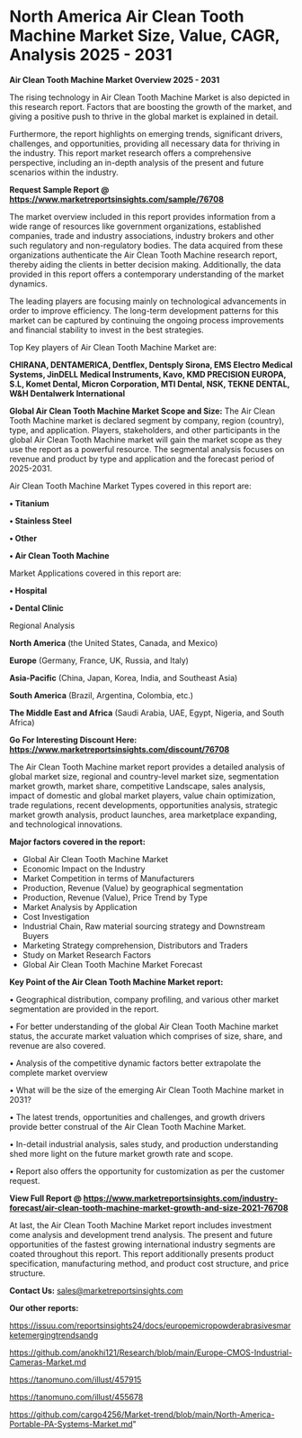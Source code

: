 # North America Air Clean Tooth Machine Market Size, Value, CAGR, Analysis 2025 - 2031

<Strong> Air Clean Tooth Machine Market Overview 2025 - 2031</strong>

The rising technology in Air Clean Tooth Machine Market is also depicted in this research report. Factors that are boosting the growth of the market, and giving a positive push to thrive in the global market is explained in detail.

Furthermore, the report highlights on emerging trends, significant drivers, challenges, and opportunities, providing all necessary data for thriving in the industry. This report market research offers a comprehensive perspective, including an in-depth analysis of the present and future scenarios within the industry.

<strong>Request Sample Report @ <a href=https://www.marketreportsinsights.com/sample/76708>https://www.marketreportsinsights.com/sample/76708</a></strong>

The market overview included in this report provides information from a wide range of resources like government organizations, established companies, trade and industry associations, industry brokers and other such regulatory and non-regulatory bodies. The data acquired from these organizations authenticate the Air Clean Tooth Machine research report, thereby aiding the clients in better decision making. Additionally, the data provided in this report offers a contemporary understanding of the market dynamics.

The leading players are focusing mainly on technological advancements in order to improve efficiency. The long-term development patterns for this market can be captured by continuing the ongoing process improvements and financial stability to invest in the best strategies.

Top Key players of Air Clean Tooth Machine Market are:

<strong>CHIRANA, DENTAMERICA, Dentflex, Dentsply Sirona, EMS Electro Medical Systems, JinDELL Medical Instruments, Kavo, KMD PRECISION EUROPA, S.L, Komet Dental, Micron Corporation, MTI Dental, NSK, TEKNE DENTAL, W&H Dentalwerk International</strong>

<strong><b>Global Air Clean Tooth Machine Market Scope and Size:</b></strong>
The Air Clean Tooth Machine market is declared segment by company, region (country), type, and application. Players, stakeholders, and other participants in the global Air Clean Tooth Machine market will gain the market scope as they use the report as a powerful resource. The segmental analysis focuses on revenue and product by type and application and the forecast period of 2025-2031.

Air Clean Tooth Machine Market Types covered in this report are:

<strong>• Titanium

• Stainless Steel

• Other

• Air Clean Tooth Machine</strong>

Market Applications covered in this report are:

<strong>• Hospital

• Dental Clinic</strong> 

Regional Analysis

<strong>North America</strong> (the United States, Canada, and Mexico)

<strong>Europe</strong> (Germany, France, UK, Russia, and Italy)

<strong>Asia-Pacific</strong> (China, Japan, Korea, India, and Southeast Asia)

<strong>South America</strong> (Brazil, Argentina, Colombia, etc.)

<strong>The Middle East and Africa</strong> (Saudi Arabia, UAE, Egypt, Nigeria, and South Africa)

<strong>Go For Interesting Discount Here: <a href=https://www.marketreportsinsights.com/discount/76708>https://www.marketreportsinsights.com/discount/76708</a></strong>

The Air Clean Tooth Machine market report provides a detailed analysis of global market size, regional and country-level market size, segmentation market growth, market share, competitive Landscape, sales analysis, impact of domestic and global market players, value chain optimization, trade regulations, recent developments, opportunities analysis, strategic market growth analysis, product launches, area marketplace expanding, and technological innovations.

<strong><b>Major factors covered in the report:</b></strong>
<ul>
  <li>Global Air Clean Tooth Machine Market </li>
  <li>Economic Impact on the Industry</li>
  <li>Market Competition in terms of Manufacturers</li>
  <li>Production, Revenue (Value) by geographical segmentation</li>
  <li>Production, Revenue (Value), Price Trend by Type</li>
  <li>Market Analysis by Application</li>
  <li>Cost Investigation</li>
  <li>Industrial Chain, Raw material sourcing strategy and Downstream Buyers</li>
  <li>Marketing Strategy comprehension, Distributors and Traders</li>
  <li>Study on Market Research Factors</li>
  <li>Global Air Clean Tooth Machine Market Forecast</li>
</ul>

<strong><b>Key Point of the Air Clean Tooth Machine Market report:</b></strong>

• Geographical distribution, company profiling, and various other market segmentation are provided in the report.

• For better understanding of the global Air Clean Tooth Machine market status, the accurate market valuation which comprises of size, share, and revenue are also covered.

• Analysis of the competitive dynamic factors better extrapolate the complete market overview

• What will be the size of the emerging Air Clean Tooth Machine market in 2031?

• The latest trends, opportunities and challenges, and growth drivers provide better construal of the Air Clean Tooth Machine Market.

• In-detail industrial analysis, sales study, and production understanding shed more light on the future market growth rate and scope.

• Report also offers the opportunity for customization as per the customer request.

<strong><b>View Full Report @ <a href=https://www.marketreportsinsights.com/industry-forecast/air-clean-tooth-machine-market-growth-and-size-2021-76708>https://www.marketreportsinsights.com/industry-forecast/air-clean-tooth-machine-market-growth-and-size-2021-76708</a></b></strong>


At last, the Air Clean Tooth Machine Market report includes investment come analysis and development trend analysis. The present and future opportunities of the fastest growing international industry segments are coated throughout this report. This report additionally presents product specification, manufacturing method, and product cost structure, and price structure.

<strong>Contact Us:</strong>
sales@marketreportsinsights.com

<strong>Our other reports:</strong>

<a href=https://issuu.com/reportsinsights24/docs/europemicropowderabrasivesmarketemergingtrendsandg>https://issuu.com/reportsinsights24/docs/europemicropowderabrasivesmarketemergingtrendsandg</a>

<a href=https://github.com/anokhi121/Research/blob/main/Europe-CMOS-Industrial-Cameras-Market.md>https://github.com/anokhi121/Research/blob/main/Europe-CMOS-Industrial-Cameras-Market.md</a>

<a href=https://tanomuno.com/illust/457915>https://tanomuno.com/illust/457915</a>

<a href=https://tanomuno.com/illust/455678>https://tanomuno.com/illust/455678</a>

<a href=https://github.com/cargo4256/Market-trend/blob/main/North-America-Portable-PA-Systems-Market.md>https://github.com/cargo4256/Market-trend/blob/main/North-America-Portable-PA-Systems-Market.md</a>"
